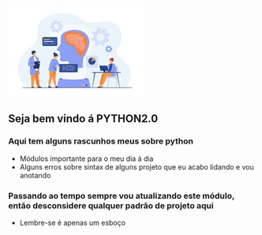 <div style="display: inline_block">
    <img aling="center" alt="Python" src="img.jpeg">
</div>


## Seja bem vindo á PYTHON2.0

### Aqui tem alguns rascunhos meus sobre python

* Módulos importante para o meu dia á dia 
* Alguns erros sobre sintax de alguns projeto que eu acabo lidando e vou anotando

### Passando ao tempo sempre vou atualizando este módulo, então desconsidere qualquer padrão de projeto aqui

- Lembre-se é apenas um esboço
